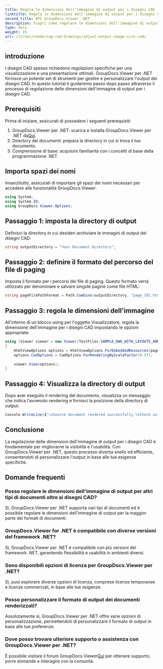 ```yaml
---
title: Regola le dimensioni dell'immagine di output per i disegni CAD
linktitle: Regola le dimensioni dell'immagine di output per i disegni CAD
second_title: API GroupDocs.Viewer .NET
description: Scopri come regolare le dimensioni dell'immagine di output per i disegni CAD utilizzando GroupDocs.Viewer per .NET. Migliora la visibilità e l'usabilità senza sforzo.
type: docs
weight: 15
url: /it/net/rendering-cad-drawings/adjust-output-image-size-cad/
---
```

## introduzione
I disegni CAD spesso richiedono regolazioni specifiche per una visualizzazione e una presentazione ottimali. GroupDocs.Viewer per .NET fornisce un potente set di strumenti per gestire e personalizzare l'output dei disegni CAD. In questo tutorial ti guideremo passo dopo passo attraverso il processo di regolazione delle dimensioni dell'immagine di output per i disegni CAD.
## Prerequisiti
Prima di iniziare, assicurati di possedere i seguenti prerequisiti:
1.  GroupDocs.Viewer per .NET: scarica e installa GroupDocs.Viewer per .NET da[Qui](https://releases.groupdocs.com/viewer/net/).
2. Directory dei documenti: prepara la directory in cui si trova il tuo documento.
3. Comprensione di base: acquisire familiarità con i concetti di base della programmazione .NET.

## Importa spazi dei nomi
Innanzitutto, assicurati di importare gli spazi dei nomi necessari per accedere alle funzionalità GroupDocs.Viewer:
```csharp
using System;
using System.IO;
using GroupDocs.Viewer.Options;
```
## Passaggio 1: imposta la directory di output
Definisci la directory in cui desideri archiviare le immagini di output dei disegni CAD:
```csharp
string outputDirectory = "Your Document Directory";
```
## Passaggio 2: definire il formato del percorso del file di paging
Imposta il formato per i percorsi dei file di paging. Questo formato verrà utilizzato per denominare e salvare singole pagine come file HTML:
```csharp
string pageFilePathFormat = Path.Combine(outputDirectory, "page_{0}.html");
```
## Passaggio 3: regola le dimensioni dell'immagine
All'interno di un blocco using per l'oggetto Visualizzatore, regola la dimensione dell'immagine per i disegni CAD impostando le opzioni appropriate:
```csharp
using (Viewer viewer = new Viewer(TestFiles.SAMPLE_DWG_WITH_LAYOUTS_AND_LAYERS))
{
    HtmlViewOptions options = HtmlViewOptions.ForEmbeddedResources(pageFilePathFormat);
    options.CadOptions = CadOptions.ForRenderingByScaleFactor(0.5f);
    
    viewer.View(options);
}
```
## Passaggio 4: Visualizza la directory di output
Dopo aver eseguito il rendering del documento, visualizza un messaggio che indica l'avvenuto rendering e fornisci la posizione della directory di output:
```csharp
Console.WriteLine($"\nSource document rendered successfully.\nCheck output in {outputDirectory}.");
```

## Conclusione
La regolazione delle dimensioni dell'immagine di output per i disegni CAD è fondamentale per migliorarne la visibilità e l'usabilità. Con GroupDocs.Viewer per .NET, questo processo diventa snello ed efficiente, consentendoti di personalizzare l'output in base alle tue esigenze specifiche.
## Domande frequenti
### Posso regolare le dimensioni dell'immagine di output per altri tipi di documenti oltre ai disegni CAD?
Sì, GroupDocs.Viewer per .NET supporta vari tipi di documenti ed è possibile regolare le dimensioni dell'immagine di output per la maggior parte dei formati di documenti.
### GroupDocs.Viewer for .NET è compatibile con diverse versioni del framework .NET?
Sì, GroupDocs.Viewer per .NET è compatibile con più versioni del framework .NET, garantendo flessibilità e usabilità in ambienti diversi.
### Sono disponibili opzioni di licenza per GroupDocs.Viewer per .NET?
Sì, puoi esplorare diverse opzioni di licenza, comprese licenze temporanee e licenze commerciali, in base alle tue esigenze.
### Posso personalizzare il formato di output dei documenti renderizzati?
Assolutamente sì, GroupDocs.Viewer per .NET offre varie opzioni di personalizzazione, permettendoti di personalizzare il formato di output in base alle tue preferenze.
### Dove posso trovare ulteriore supporto o assistenza con GroupDocs.Viewer per .NET?
 È possibile visitare il forum GroupDocs.Viewer[Qui](https://forum.groupdocs.com/c/viewer/9) per ottenere supporto, porre domande e interagire con la comunità.